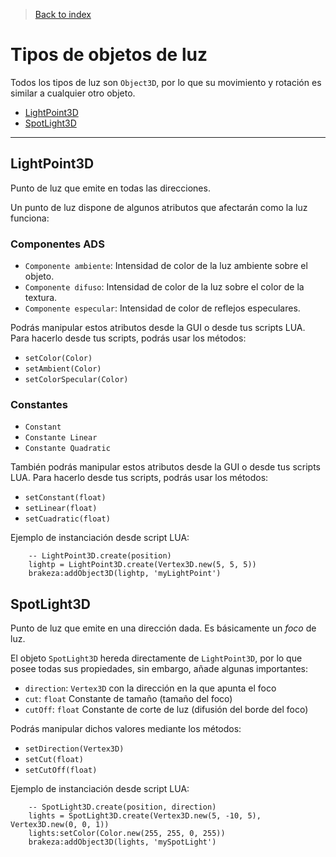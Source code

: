 > [Back to index](https://github.com/rzeronte/brakeza3d/blob/master/doc/00-index.md)

# Tipos de objetos de luz

Todos los tipos de luz son ``Object3D``, por lo que su movimiento y rotación es similar a cualquier otro objeto.

- [LightPoint3D](#lightpoint3d)
- [SpotLight3D](#spotlight3d)

---
## LightPoint3D

Punto de luz que emite en todas las direcciones.

Un punto de luz dispone de algunos atributos que afectarán como la luz funciona:

### Componentes ADS

- `Componente ambiente`: Intensidad de color de la luz ambiente sobre el objeto.
- `Componente difuso`: Intensidad de color de la luz sobre el color de la textura.
- `Componente especular`: Intensidad de color de reflejos especulares.

Podrás manipular estos atributos desde la GUI o desde tus scripts LUA. Para hacerlo desde tus scripts,
podrás usar los métodos:

- `setColor(Color)`
- `setAmbient(Color)`
- `setColorSpecular(Color)`

### Constantes

- `Constant`
- `Constante Linear`
- `Constante Quadratic`

También podrás manipular estos atributos desde la GUI o desde tus scripts LUA. Para hacerlo desde tus scripts,
podrás usar los métodos:

- `setConstant(float)`
- `setLinear(float)`
- `setCuadratic(float)`

Ejemplo de instanciación desde script LUA:

```
    -- LightPoint3D.create(position)
    lightp = LightPoint3D.create(Vertex3D.new(5, 5, 5))
    brakeza:addObject3D(lightp, 'myLightPoint')
```
## SpotLight3D

Punto de luz que emite en una dirección dada. Es básicamente un *foco* de luz.

El objeto `SpotLight3D` hereda directamente de `LightPoint3D`, por lo que posee todas
sus propiedades, sin embargo, añade algunas importantes:

- `direction`: `Vertex3D` con la dirección en la que apunta el foco
- `cut`: `float` Constante de tamaño (tamaño del foco)
- `cutOff`: `float` Constante de corte de luz (difusión del borde del foco)

Podrás manipular dichos valores mediante los métodos:

- `setDirection(Vertex3D)`
- `setCut(float)`
- `setCutOff(float)`

Ejemplo de instanciación desde script LUA:

```
    -- SpotLight3D.create(position, direction)
    lights = SpotLight3D.create(Vertex3D.new(5, -10, 5), Vertex3D.new(0, 0, 1))
    lights:setColor(Color.new(255, 255, 0, 255))
    brakeza:addObject3D(lights, 'mySpotLight')
```

